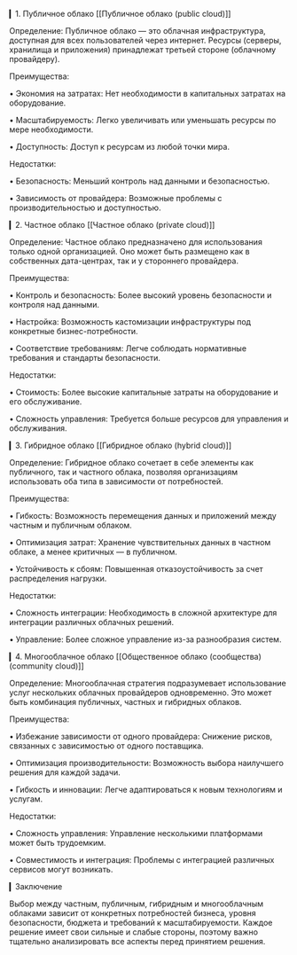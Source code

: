 ▎1. Публичное облако [[Публичное облако (public cloud)]]

Определение: Публичное облако — это облачная инфраструктура, доступная для всех пользователей через интернет. Ресурсы (серверы, хранилища и приложения) принадлежат третьей стороне (облачному провайдеру).

Преимущества:

• Экономия на затратах: Нет необходимости в капитальных затратах на оборудование.

• Масштабируемость: Легко увеличивать или уменьшать ресурсы по мере необходимости.

• Доступность: Доступ к ресурсам из любой точки мира.

Недостатки:

• Безопасность: Меньший контроль над данными и безопасностью.

• Зависимость от провайдера: Возможные проблемы с производительностью и доступностью.

▎2. Частное облако [[Частное облако (private cloud)]]

Определение: Частное облако предназначено для использования только одной организацией. Оно может быть размещено как в собственных дата-центрах, так и у стороннего провайдера.

Преимущества:

• Контроль и безопасность: Более высокий уровень безопасности и контроля над данными.

• Настройка: Возможность кастомизации инфраструктуры под конкретные бизнес-потребности.

• Соответствие требованиям: Легче соблюдать нормативные требования и стандарты безопасности.

Недостатки:

• Стоимость: Более высокие капитальные затраты на оборудование и его обслуживание.

• Сложность управления: Требуется больше ресурсов для управления и обслуживания.

▎3. Гибридное облако [[Гибридное облако (hybrid cloud)]]

Определение: Гибридное облако сочетает в себе элементы как публичного, так и частного облака, позволяя организациям использовать оба типа в зависимости от потребностей.

Преимущества:

• Гибкость: Возможность перемещения данных и приложений между частным и публичным облаком.

• Оптимизация затрат: Хранение чувствительных данных в частном облаке, а менее критичных — в публичном.

• Устойчивость к сбоям: Повышенная отказоустойчивость за счет распределения нагрузки.

Недостатки:

• Сложность интеграции: Необходимость в сложной архитектуре для интеграции различных облачных решений.

• Управление: Более сложное управление из-за разнообразия систем.

▎4. Многооблачное облако [[Общественное облако (сообщества) (community cloud)]]

Определение: Многооблачная стратегия подразумевает использование услуг нескольких облачных провайдеров одновременно. Это может быть комбинация публичных, частных и гибридных облаков.

Преимущества:

• Избежание зависимости от одного провайдера: Снижение рисков, связанных с зависимостью от одного поставщика.

• Оптимизация производительности: Возможность выбора наилучшего решения для каждой задачи.

• Гибкость и инновации: Легче адаптироваться к новым технологиям и услугам.

Недостатки:

• Сложность управления: Управление несколькими платформами может быть трудоемким.

• Совместимость и интеграция: Проблемы с интеграцией различных сервисов могут возникать.

▎Заключение

Выбор между частным, публичным, гибридным и многооблачным облаками зависит от конкретных потребностей бизнеса, уровня безопасности, бюджета и требований к масштабируемости. Каждое решение имеет свои сильные и слабые стороны, поэтому важно тщательно анализировать все аспекты перед принятием решения.